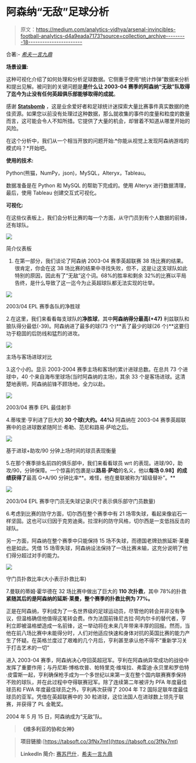 # 阿森纳“无敌”足球分析

> 原文：<https://medium.com/analytics-vidhya/arsenal-invincibles-football-analytics-d4a9eada7173?source=collection_archive---------18----------------------->

合著:- [*希夫一言九鼎*](/@shivnarain)

**场景设置:**

这种可视化介绍了如何处理和分析足球数据。它侧重于使用“统计炸弹”数据来分析和提出见解。被问到的关键问题是**是什么让 2003-04 赛季的阿森纳“无敌”队取得了迄今为止没有任何英超俱乐部能够取得的成就**。

感谢 [**Statsbomb**](https://statsbomb.com/) ，这是业余爱好者和足球统计迷探索大量比赛事件真实数据的绝佳资源。如果您以前没有处理过这种数据，那么就收集的事件的度量和粒度的数量而言，这可能会令人不知所措。它提供了大量的机会，却冒着不知道从哪里开始的风险。

在这个分析中，我们从一个相当开放的问题开始:*你能从视觉上发现阿森纳游戏的模式吗？*开始吧。

**使用的技术:**

Python(熊猫，NumPy，json)，MySQL，Alteryx，Tableau。

数据准备是在 Python 和 MySQL 的帮助下完成的。使用 Alteryx 进行数据清理，最后，使用 Tableau 创建交互式可视化。

**可视化:**

在这些仪表板上，我们会分析比赛的每一个方面，从守门员到有个人数据的前锋，还有球队。

![](img/843229599b616143e208aa2557fc040e.png)

简介仪表板

1.  在第一部分，我们谈论了阿森纳 2003-04 赛季英超联赛 38 场比赛的结果。很肯定，你会在这 38 场比赛的结果中寻找失败，但不，这是让这支球队如此特别的原因，因此有了“无敌”这个词。68%的胜率和剩余 32%的比赛以平局告终，是什么导致了这一迄今为止英超球队都无法实现的壮举。

![](img/a8a47fe31cd1799f68dd2848ae8727c9.png)

2003/04 EPL 赛季各队的净胜球

2.在这里，我们来看看每支球队的**净胜球**，其中**阿森纳得分最高(+47)** 利兹联队和狼队得分最低(-39)。阿森纳进了最多的球(73 个)**丢了最少的球(26 个)**这要归功于稳固的后防线和猛烈的进攻。

![](img/5afb5593d93c79925fb5c7792b74a5ad.png)

主场与客场进球对比

3.这个小的。显示 2003-2004 赛季主场和客场的累计进球总数。在总共 73 个进球中，40 个来自海布里球场(当时阿森纳的主场)，其余 33 个是客场进球。这清楚地表明，阿森纳前锋不顾场地，全力以赴。

![](img/29c31e9a33c6328aa6594263d0199af8.png)

2003/04 赛季 EPL 最佳射手

4.蒂埃里·亨利进了巨大的 **30 个球(大约。44%)** 阿森纳在 2003-04 赛季英超联赛中的总进球数紧随阿兰·希勒、范尼和路易·萨哈之后。

![](img/3a74f05bff63e74918cc9dbc9d7eb74e.png)

基于进球+助攻/90 分钟上场时间的球员表现衡量

5.在那个赛季排名前四的俱乐部中，我们来看看球员 wrt 的表现。进球/90，助攻/90，分钟保障。一个惊喜的包裹是以**路易·萨哈**的名义，他以**每场 0.98】的成绩获得了**最高 G+A/90 分钟比率**。难怪，他在曼联被称为“超级替补”。**

![](img/3dc5315d3193605b33ce846d31f54f5e.png)

2003/04 EPL 赛季守门员无失球记录(尺寸表示俱乐部守门员数量)

6.考虑到比赛的防守方面，切尔西在整个赛季中有 21 场零失球，看起来像岩石一样坚固。这也可以归因于克劳迪奥。拉涅利的防守风格，切尔西是一支低挡反击的球队。

另一方面，阿森纳在整个赛季中只能保持 15 场不失球，而德国老牌劲旅延斯·莱曼也是如此。凭借 15 场零失球，阿森纳设法保持了一场比赛未输，这充分说明了他们得分超过对手的能力。

![](img/de805c52852f69ab543517b41b3b205b.png)

守门员扑救比率(大小表示扑救比率)

7.曼联的蒂姆·霍华德在 32 场比赛中做出了巨大的 **110 次扑救**，其中 78%的扑救**紧随其后的是阿森纳的延斯·莱曼，整个赛季的扑救比例为 77%。**

正是在阿森纳，亨利成为了一名世界级的足球运动员，尽管他的转会并非没有争议，但温格确信他值得这笔转会费。作为法国前锋尼古拉·阿内尔卡的替代者，亨利立即被温格塑造成一名前锋，这一举动将在未来几年带来丰厚的回报。然而，当他在前八场比赛中未能得分时，人们对他适应快速和身体对抗的英国比赛的能力产生了怀疑。在英格兰度过了艰难的几个月后，亨利甚至承认他不得不“重新学习关于打击艺术的一切”

进入 2003-04 赛季，阿森纳决心夺回英超冠军。亨利在阿森纳异常成功的战役中发挥了重要作用；与丹尼斯·博格坎普、帕特里克·维埃拉、弗雷迪·永贝里和罗伯特·皮雷斯一起，亨利确保枪手成为一个多世纪以来第一支在整个国内联赛赛季保持不败的球队，并在此过程中夺得联赛冠军。除了连续第二年被评为 PFA 年度最佳球员和 FWA 年度最佳球员之外，亨利再次获得了 2004 年 T2 国际足联年度最佳球员的亚军。凭借在英超联赛中的 30 粒进球，这位法国人在进球数上领先于联赛，并获得了 PL 金靴奖。

2004 年 5 月 15 日，阿森纳成为“无敌”队。

> **《维多利亚的协和女神》**

> **项目链接:**[https://tabsoft.co/3fNx7mt](https://tabsoft.co/3fNx7mt)
> 
> **LinkedIn 简介:** [赛苏巴什](https://www.linkedin.com/in/saisubash/)，[希夫一言九鼎](https://www.linkedin.com/in/shiv-narain-25322517a/)